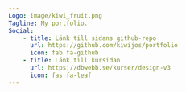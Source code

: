 ```yaml
---
Logo: image/kiwi_fruit.png
Tagline: My portfolio.
Social:
    - title: Länk till sidans github-repo
      url: https://github.com/kiwijos/portfolio
      icon: fab fa-github
    - title: Länk till kursidan
      url: https://dbwebb.se/kurser/design-v3
      icon: fas fa-leaf
---
```


